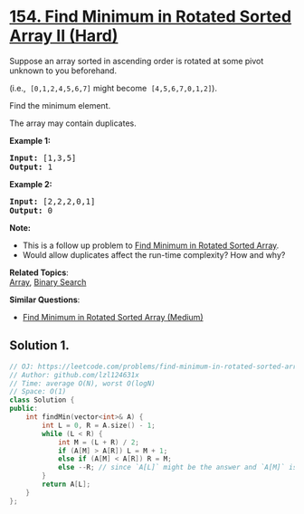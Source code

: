 # [154. Find Minimum in Rotated Sorted Array II (Hard)](https://leetcode.com/problems/find-minimum-in-rotated-sorted-array-ii/)

<p>Suppose an array sorted in ascending order is rotated at some pivot unknown to you beforehand.</p>

<p>(i.e., &nbsp;<code>[0,1,2,4,5,6,7]</code>&nbsp;might become &nbsp;<code>[4,5,6,7,0,1,2]</code>).</p>

<p>Find the minimum element.</p>

<p>The array may contain duplicates.</p>

<p><strong>Example 1:</strong></p>

<pre><strong>Input:</strong> [1,3,5]
<strong>Output:</strong> 1</pre>

<p><strong>Example 2:</strong></p>

<pre><strong>Input:</strong> [2,2,2,0,1]
<strong>Output:</strong> 0</pre>

<p><strong>Note:</strong></p>

<ul>
	<li>This is a follow up problem to&nbsp;<a href="https://leetcode.com/problems/find-minimum-in-rotated-sorted-array/description/">Find Minimum in Rotated Sorted Array</a>.</li>
	<li>Would allow duplicates affect the run-time complexity? How and why?</li>
</ul>


**Related Topics**:  
[Array](https://leetcode.com/tag/array/), [Binary Search](https://leetcode.com/tag/binary-search/)

**Similar Questions**:
* [Find Minimum in Rotated Sorted Array (Medium)](https://leetcode.com/problems/find-minimum-in-rotated-sorted-array/)

## Solution 1.

```cpp
// OJ: https://leetcode.com/problems/find-minimum-in-rotated-sorted-array-ii/
// Author: github.com/lzl124631x
// Time: average O(N), worst O(logN)
// Space: O(1)
class Solution {
public:
    int findMin(vector<int>& A) {
        int L = 0, R = A.size() - 1;
        while (L < R) {
            int M = (L + R) / 2;
            if (A[M] > A[R]) L = M + 1;
            else if (A[M] < A[R]) R = M;
            else --R; // since `A[L]` might be the answer and `A[M]` is the same as `A[R]`, it's safe to --R.
        }
        return A[L];
    }
};
```